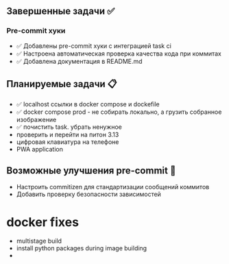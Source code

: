 ## Завершенные задачи ✅

### Pre-commit хуки
- ✅ Добавлены pre-commit хуки с интеграцией task ci
- ✅ Настроена автоматическая проверка качества кода при коммитах
- ✅ Добавлена документация в README.md

## Планируемые задачи 📋

- ✅ localhost ссылки в docker compose и dockefile
- ✅ docker compose prod - не собирать локально, а грузить собранное изображение
- ✅ почистить task. убрать ненужное
- проверить и перейти на питон 3.13
- цифровая клавиатура на телефоне
- PWA application

## Возможные улучшения pre-commit 🔧

- Настроить commitizen для стандартизации сообщений коммитов
- Добавить проверку безопасности зависимостей


# docker fixes

- multistage build
- install python packages during image building
-
